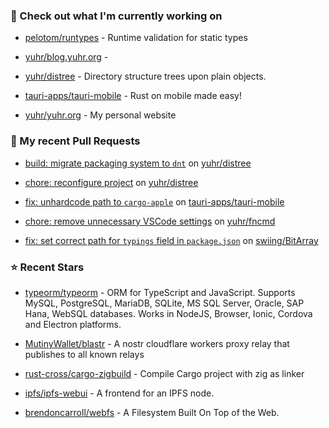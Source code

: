 ### 👷 Check out what I'm currently working on



- [pelotom/runtypes](https://github.com/pelotom/runtypes) - Runtime validation for static types

- [yuhr/blog.yuhr.org](https://github.com/yuhr/blog.yuhr.org) - 

- [yuhr/distree](https://github.com/yuhr/distree) - Directory structure trees upon plain objects.

- [tauri-apps/tauri-mobile](https://github.com/tauri-apps/tauri-mobile) - Rust on mobile made easy!

- [yuhr/yuhr.org](https://github.com/yuhr/yuhr.org) - My personal website

### 🔨 My recent Pull Requests



- [build: migrate packaging system to `dnt`](https://github.com/yuhr/distree/pull/3) on [yuhr/distree](https://github.com/yuhr/distree)

- [chore: reconfigure project](https://github.com/yuhr/distree/pull/2) on [yuhr/distree](https://github.com/yuhr/distree)

- [fix: unhardcode path to `cargo-apple`](https://github.com/tauri-apps/tauri-mobile/pull/161) on [tauri-apps/tauri-mobile](https://github.com/tauri-apps/tauri-mobile)

- [chore: remove unnecessary VSCode settings](https://github.com/yuhr/fncmd/pull/56) on [yuhr/fncmd](https://github.com/yuhr/fncmd)

- [fix: set correct path for `typings` field in `package.json`](https://github.com/swiing/BitArray/pull/30) on [swiing/BitArray](https://github.com/swiing/BitArray)

### ⭐ Recent Stars



- [typeorm/typeorm](https://github.com/typeorm/typeorm) - ORM for TypeScript and JavaScript. Supports MySQL, PostgreSQL, MariaDB, SQLite, MS SQL Server, Oracle, SAP Hana, WebSQL databases. Works in NodeJS, Browser, Ionic, Cordova and Electron platforms.

- [MutinyWallet/blastr](https://github.com/MutinyWallet/blastr) - A nostr cloudflare workers proxy relay that publishes to all known relays

- [rust-cross/cargo-zigbuild](https://github.com/rust-cross/cargo-zigbuild) - Compile Cargo project with zig as linker

- [ipfs/ipfs-webui](https://github.com/ipfs/ipfs-webui) - A frontend for an IPFS node.

- [brendoncarroll/webfs](https://github.com/brendoncarroll/webfs) - A Filesystem Built On Top of the Web.